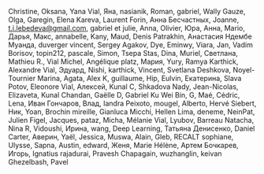 Christine,
Oksana,
Yana Vial,
Яна,
nasianik,
Roman,
gabriel,
Wally Gauze,
Olga,
Garegin,
Elena Kareva,
Laurent Forin,
Анна Бесчастных,
Joanne,
t.i.lebedeva@gmail.com,
gabriel et julie,
Anna,
Olivier,
Юра,
Анна,
Mario,
Дарья,
Макс,
annabelle,
Kany,
Maud,
Denis Patrakhin,
Анастасия Ндембе Муанда,
duverger vincent,
Sergey Agakov,
Dye,
Eminwy,
Viara,
Jan,
Vadim Borisov,
topin212,
pascale,
Simon,
Tsepa Stas,
Dina,
Muriel,
Светлана,
Mathieu R.,
Vial Michel,
Angélique platz,
Мария,
Yury,
Ramya Karthick,
Alexandre Vial,
Эдуард,
Nishi,
karthick,
Vincent,
Svetlana Deshkova,
Noyel-Tournier Marina,
Agata,
Alex K,
guillaume,
Hip,
Eulvin,
Екатерина,
Slava Potov,
Eleonore Vial,
Алексей,
Kunal C,
Shkadova Nady,
Jean-Nicolas,
Elizaveta,
Kunal Chandan,
Gaëlle D,
Gabriel Ku Wei Bin,
G,
Maé,
Cédric,
Lena,
Иван Гончаров,
Влад,
Iandra Peixoto,
mougel,
Alberto,
Hervé Siebert,
Ник,
Yoan,
Brochin mireille,
Gianluca Micchi,
Hellen Lima,
deneme,
NeinPat,
Julien Figel,
Jacques,
pataz,
Micha,
Mélanie Vial,
Lyubov,
Barreau Natacha,
Nina R,
Vidoushi,
Ирина,
wang,
Deep Learning,
Татьяна Денисенко,
Daniel Carter,
Аверин,
Yaël,
Jessica,
Muswa,
Alain,
Gleb,
RECALT sophiane,
Ulysse,
Sapna,
Austin,
edward,
Женя,
Marie Hélène,
Артем Бочкарев,
Игорь,
Ignatius rajadurai,
Pravesh Chapagain,
wuzhanglin,
keivan Ghezelbash,
Pavel